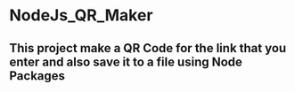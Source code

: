 # NodeJs_QR_Maker
## This project make a QR Code for the link that you enter and also save it to a file using Node Packages 
